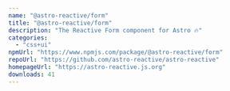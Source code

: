 ```yaml
---
name: "@astro-reactive/form"
title: "@astro-reactive/form"
description: "The Reactive Form component for Astro 🔥"
categories:
  - "css+ui"
npmUrl: "https://www.npmjs.com/package/@astro-reactive/form"
repoUrl: "https://github.com/astro-reactive/astro-reactive"
homepageUrl: "https://astro-reactive.js.org"
downloads: 41
---
```

